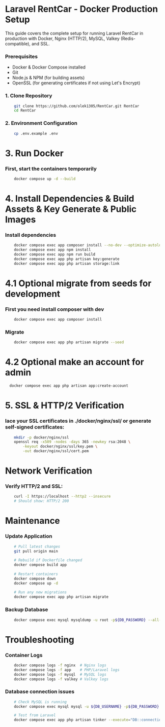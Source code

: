 # Laravel RentCar - Docker Production Setup
This guide covers the complete setup for running Laravel RentCar in production with 
    Docker, Nginx (HTTP/2), MySQL, Valkey (Redis-compatible), and SSL.

### Prerequisites
- Docker & Docker Compose installed
- Git
- Node.js & NPM (for building assets)
- OpenSSL (for generating certificates if not using Let's Encrypt)

### 1. Clone Repository
```bash
    git clone https://github.com/olek1305/RentCar.git RentCar
    cd RentCar
```

### 2. Environment Configuration
```bash
    cp .env.example .env
```

# 3. Run Docker
### First, start the containers temporarily
```bash
    docker compose up -d --build
```

# 4. Install Dependencies & Build Assets & Key Generate & Public Images
### Install dependencies
```bash
    docker compose exec app composer install --no-dev --optimize-autoloader
    docker compose exec app npm install
    docker compose exec app npm run build
    docker compose exec app php artisan key:generate
    docker compose exec app php artisan storage:link
```

# 4.1 Optional migrate from seeds for development
### First you need install composer with dev
```bash
    docker compose exec app composer install
```

### Migrate
```bash
    docker compose exec app php artisan migrate --seed
```

# 4.2 Optional make an account for admin
```bash
  docker compose exec app php artisan app:create-account
```



# 5. SSL & HTTP/2 Verification
### lace your SSL certificates in ./docker/nginx/ssl/ or generate self-signed certificates:
```bash
    mkdir -p docker/nginx/ssl
    openssl req -x509 -nodes -days 365 -newkey rsa:2048 \
        -keyout docker/nginx/ssl/key.pem \
        -out docker/nginx/ssl/cert.pem
```

# Network Verification
### Verify HTTP/2 and SSL:
```bash
    curl -I https://localhost --http2 --insecure
    # Should show: HTTP/2 200
```
# Maintenance
### Update Application
```bash
    # Pull latest changes
    git pull origin main
    
    # Rebuild if Dockerfile changed
    docker compose build app
    
    # Restart containers
    docker compose down
    docker compose up -d
    
    # Run any new migrations
    docker compose exec app php artisan migrate
```

### Backup Database
```bash
    docker compose exec mysql mysqldump -u root -p${DB_PASSWORD} --all-databases > backup.sql
```

# Troubleshooting
### Container Logs
```bash
    docker compose logs -f nginx  # Nginx logs
    docker compose logs -f app    # PHP/Laravel logs
    docker compose logs -f mysql  # MySQL logs
    docker compose logs -f valkey # Valkey logs
```

### Database connection issues
```bash
    # Check MySQL is running
    docker compose exec mysql mysql -u ${DB_USERNAME} -p${DB_PASSWORD} -e "SHOW DATABASES;"

    # Test from Laravel
    docker compose exec app php artisan tinker --execute="DB::connection()->getPdo();"
```
